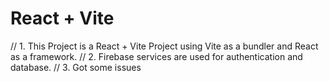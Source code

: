 # React + Vite

// 1. This Project is a React + Vite Project using Vite as a bundler and React as a framework.
// 2. Firebase services are used for authentication and database.
// 3. Got some issues 
